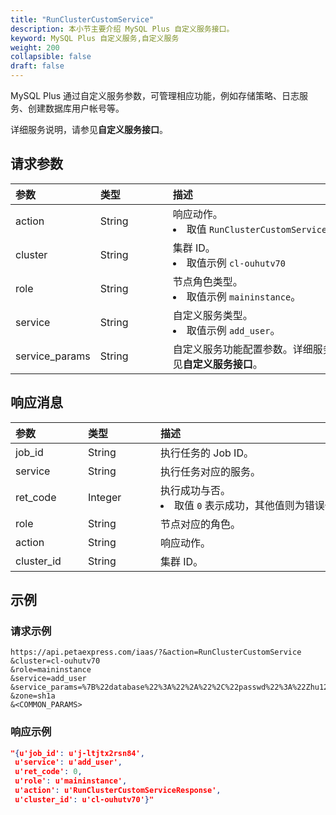 ```yaml
---
title: "RunClusterCustomService"
description: 本小节主要介绍 MySQL Plus 自定义服务接口。 
keyword: MySQL Plus 自定义服务,自定义服务
weight: 200
collapsible: false
draft: false
---
```


MySQL Plus 通过自定义服务参数，可管理相应功能，例如存储策略、日志服务、创建数据库用户帐号等。

详细服务说明，请参见**自定义服务接口**。

## 请求参数

|<span style="display:inline-block;width:100px">参数</span> |<span style="display:inline-block;width:100px">类型</span>|<span style="display:inline-block;width:380px">描述</span>|<span style="display:inline-block;width:100px">是否必选</span>|
| :--- | :--- | :--- | :--- |
| action        | String | 响应动作。<li>取值 `RunClusterCustomService`  | Yes      |
| cluster        | String | 集群 ID。<li>取值示例 `cl-ouhutv70`  | Yes      |
| role           | String | 节点角色类型。 <li>取值示例 `maininstance`。 | Yes      |
| service        | String | 自定义服务类型。<li>取值示例 `add_user`。 | Yes      |
| service_params | String | 自定义服务功能配置参数。详细服务参数说明，请参见**自定义服务接口**。| Yes |

## 响应消息

|<span style="display:inline-block;width:100px">参数</span> |<span style="display:inline-block;width:100px">类型</span>|<span style="display:inline-block;width:380px">描述</span>|
| :--- | :--- | :--- | 
| job_id     | String  | 执行任务的 Job ID。                            |
| service    | String  | 执行任务对应的服务。                           |
| ret_code   | Integer | 执行成功与否。<li>取值 `0` 表示成功，其他值则为错误代码。 |
| role       | String  | 节点对应的角色。                               |
| action     | String  | 响应动作。                                     |
| cluster_id | String  | 集群 ID。                                      |

## 示例 

### 请求示例

```url
https://api.petaexpress.com/iaas/?&action=RunClusterCustomService
&cluster=cl-ouhutv70
&role=maininstance
&service=add_user
&service_params=%7B%22database%22%3A%22%2A%22%2C%22passwd%22%3A%22Zhu1241jie%40%22%2C%22ssl%22%3A%22NO%22%2C%22host%22%3A%22%25%22%2C%22user%22%3A%22u1%22%2C%22priv%22%3A%22StandardAccount%22%7D
&zone=sh1a
&<COMMON_PARAMS>
```

### 响应示例

```json
"{u'job_id': u'j-ltjtx2rsn84',
 u'service': u'add_user', 
 u'ret_code': 0,
 u'role': u'maininstance',
 u'action': u'RunClusterCustomServiceResponse', 
 u'cluster_id': u'cl-ouhutv70'}"
```
